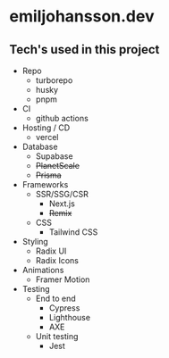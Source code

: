 # emiljohansson.dev

## Tech's used in this project

- Repo
  - turborepo
  - husky
  - pnpm
- CI
  - github actions
- Hosting / CD
  - vercel
- Database
  - Supabase
  - ~~PlanetScale~~
  - ~~Prisma~~
- Frameworks
  - SSR/SSG/CSR
    - Next.js
    - ~~Remix~~
  - CSS
    - Tailwind CSS
- Styling
  - Radix UI
  - Radix Icons
- Animations
  - Framer Motion
- Testing
  - End to end
    - Cypress
    - Lighthouse
    - AXE
  - Unit testing
    - Jest
